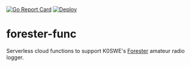 [![Go Report Card](https://goreportcard.com/badge/github.com/k0swe/forester-func)](https://goreportcard.com/report/github.com/k0swe/forester-func)
[![Deploy](https://github.com/k0swe/forester-func/actions/workflows/deploy.yml/badge.svg?branch=main)](https://github.com/k0swe/forester-func/actions/workflows/deploy.yml)

# forester-func

Serverless cloud functions to support K0SWE's [Forester](https://github.com/k0swe/forester) amateur
radio logger.
